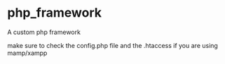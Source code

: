# php_framework
A custom php framework 

make sure to check the config.php file and the .htaccess if you are using mamp/xampp
